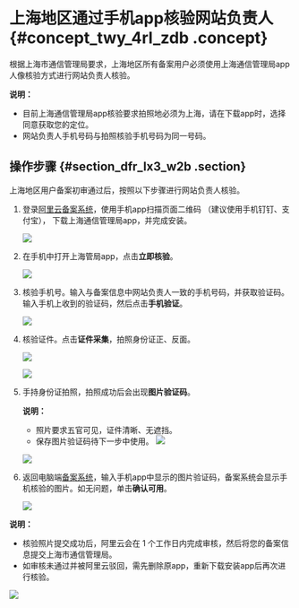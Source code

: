 # 上海地区通过手机app核验网站负责人 {#concept_twy_4rl_zdb .concept}

根据上海市通信管理局要求，上海地区所有备案用户必须使用上海通信管理局app人像核验方式进行网站负责人核验。

**说明：** 

-   目前上海通信管理局app核验要求拍照地必须为上海，请在下载app时，选择同意获取您的定位。
-   网站负责人手机号码与拍照核验手机号码为同一号码。

## 操作步骤 {#section_dfr_lx3_w2b .section}

上海地区用户备案初审通过后，按照以下步骤进行网站负责人核验。

1.  登录[阿里云备案系统](https://beian.aliyun.com/)，使用手机app扫描页面二维码 （建议使用手机钉钉、支付宝）， 下载上海通信管理局app，并完成安装。

    ![](http://static-aliyun-doc.oss-cn-hangzhou.aliyuncs.com/assets/img/14205/15347497769782_zh-CN.png)

2.  在手机中打开上海管局app，点击**立即核验**。

    ![](http://static-aliyun-doc.oss-cn-hangzhou.aliyuncs.com/assets/img/14205/15347497765582_zh-CN.png)

3.  核验手机号。输入与备案信息中网站负责人一致的手机号码，并获取验证码。输入手机上收到的验证码，然后点击**手机验证**。

    ![](http://static-aliyun-doc.oss-cn-hangzhou.aliyuncs.com/assets/img/14205/15347497765583_zh-CN.PNG)

4.  核验证件。点击**证件采集**，拍照身份证正、反面。

    ![](http://static-aliyun-doc.oss-cn-hangzhou.aliyuncs.com/assets/img/14205/15347497775584_zh-CN.PNG)

    ![](http://static-aliyun-doc.oss-cn-hangzhou.aliyuncs.com/assets/img/14205/15347497775585_zh-CN.PNG)

5.  手持身份证拍照，拍照成功后会出现**图片验证码**。

    **说明：** 

    -   照片要求五官可见，证件清晰、无遮挡。
    -   保存图片验证码待下一步中使用。
    ![](http://static-aliyun-doc.oss-cn-hangzhou.aliyuncs.com/assets/img/14205/15347497775586_zh-CN.PNG)

    ![](http://static-aliyun-doc.oss-cn-hangzhou.aliyuncs.com/assets/img/14205/15347497775587_zh-CN.png)

6.  返回电脑端[备案系统](https://beian.aliyun.com/)，输入手机app中显示的图片验证码，备案系统会显示手机核验的图片。如无问题，单击**确认可用**。

    ![](http://static-aliyun-doc.oss-cn-hangzhou.aliyuncs.com/assets/img/14205/15347497775588_zh-CN.png)


**说明：** 

-   核验照片提交成功后，阿里云会在 1 个工作日内完成审核，然后将您的备案信息提交上海市通信管理局。
-   如审核未通过并被阿里云驳回，需先删除原app，重新下载安装app后再次进行核验。

![](http://static-aliyun-doc.oss-cn-hangzhou.aliyuncs.com/assets/img/14205/15347497779783_zh-CN.png)

